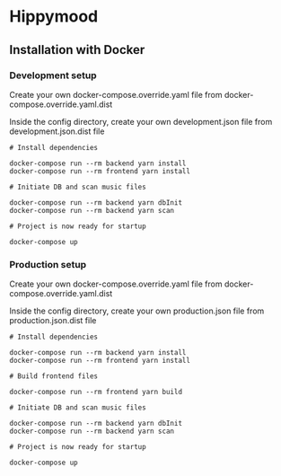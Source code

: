 # Hippymood

## Installation with Docker

### Development setup
Create your own docker-compose.override.yaml file from docker-compose.override.yaml.dist

Inside the config directory, create your own development.json file from development.json.dist file

```
# Install dependencies

docker-compose run --rm backend yarn install
docker-compose run --rm frontend yarn install

# Initiate DB and scan music files

docker-compose run --rm backend yarn dbInit
docker-compose run --rm backend yarn scan

# Project is now ready for startup

docker-compose up
```

### Production setup

Create your own docker-compose.override.yaml file from docker-compose.override.yaml.dist

Inside the config directory, create your own production.json file from production.json.dist file

```
# Install dependencies

docker-compose run --rm backend yarn install
docker-compose run --rm frontend yarn install

# Build frontend files

docker-compose run --rm frontend yarn build

# Initiate DB and scan music files

docker-compose run --rm backend yarn dbInit
docker-compose run --rm backend yarn scan

# Project is now ready for startup

docker-compose up
```
